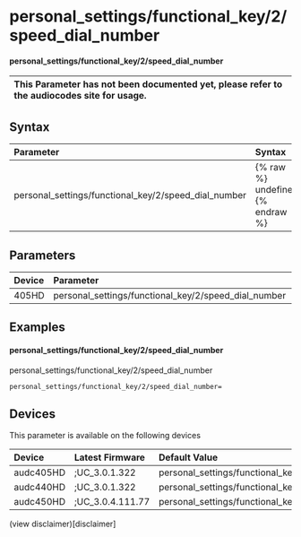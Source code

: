 ﻿---
description: personal_settings/functional_key/2/speed_dial_number
search: false
---

# personal_settings/functional_key/2/speed_dial_number

#### personal_settings/functional_key/2/speed_dial_number


| This Parameter has not been documented yet, please refer to the audiocodes site for usage.  |
| :--- |

## Syntax
| Parameter | Syntax |
| :--- | :--- |
|personal_settings/functional_key/2/speed_dial_number | {% raw %} undefined {% endraw %} |

## Parameters
|Device|Parameter|value|Description|
|:---|:---|:---|:---|
| 405HD | personal_settings/functional_key/2/speed_dial_number |  |  |

## Examples
#### personal_settings/functional_key/2/speed_dial_number

personal_settings/functional_key/2/speed_dial_number

```
personal_settings/functional_key/2/speed_dial_number=
```

## Devices
This parameter is available on the following devices

| Device | Latest Firmware | Default Value |
|:---|:---|:---|
| audc405HD | ;UC_3.0.1.322 | personal_settings/functional_key/2/speed_dial_number= 
| audc440HD | ;UC_3.0.1.322 | personal_settings/functional_key/2/speed_dial_number= 
| audc450HD | ;UC_3.0.4.111.77 | personal_settings/functional_key/2/speed_dial_number= 

(view disclaimer)[disclaimer]
